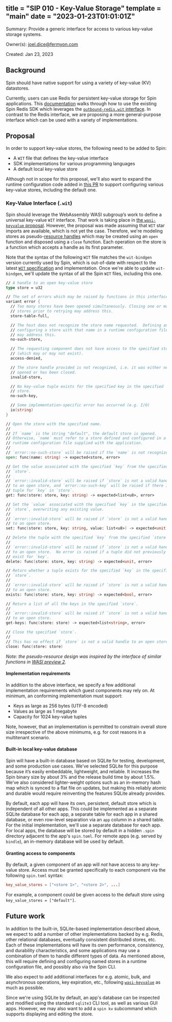 title = "SIP 010 - Key-Value Storage"
template = "main"
date = "2023-01-23T01:01:01Z"
---

Summary: Provide a generic interface for access to various key-value storage systems.

Owner(s): joel.dice@fermyon.com

Created: Jan 23, 2023

## Background

Spin should have native support for using a variety of key-value (KV) datastores.

Currently, users can use Redis for persistent key-value storage for Spin applications. This [documentation](https://developer.fermyon.com/cloud/data-redis.md) walks through how to use the existing Spin Redis SDK which leverages the [`outbound-redis.wit` interface](https://github.com/fermyon/spin/blob/main/wit/ephemeral/outbound-redis.wit). In contrast to the Redis interface, we are proposing a more general-purpose interface which can be used with a variety of implementations.

## Proposal

In order to support key-value stores, the following need to be added to Spin:

- A `WIT` file that defines the key-value interface
- SDK implementations for various programming languages
- A default local key-value store

Although not in scope for this proposal, we'll also want to expand the runtime configuration code added in [this PR](https://github.com/fermyon/spin/pull/798) to support configuring various key-value stores, including the default one.

### Key-Value Interface (`.wit`)

Spin should leverage the WebAssembly WASI subgroup’s work to define a universal key-value `WIT` interface. That work is taking place in [the `wasi-keyvalue` proposal](https://github.com/WebAssembly/wasi-keyvalue). However, the proposal was made assuming that `WIT` star imports are available, which is not yet the case. Therefore, we're modeling stores as pseudo-[resource handles](https://github.com/WebAssembly/component-model/blob/main/design/mvp/WIT.md#item-resource) which may be created using an `open` function and disposed using a `close` function.  Each operation on the store is a function which accepts a handle as its first parameter.

Note that the syntax of the following `WIT` file matches the `wit-bindgen` version currently used by Spin, which is out-of-date with respect to the latest [`WIT` specification](https://github.com/WebAssembly/component-model/blob/main/design/mvp/WIT.md) and implementation.  Once we're able to update `wit-bindgen`, we'll update the syntax of all the Spin `WIT` files, including this one.

```fsharp
// A handle to an open key-value store
type store = u32

// The set of errors which may be raised by functions in this interface
variant error {
  // Too many stores have been opened simultaneously. Closing one or more
  // stores prior to retrying may address this.
  store-table-full,

  // The host does not recognize the store name requested.  Defining and
  // configuring a store with that name in a runtime configuration file
  // may address this.
  no-such-store,

  // The requesting component does not have access to the specified store
  // (which may or may not exist).
  access-denied,

  // The store handle provided is not recognized, i.e. it was either never
  // opened or has been closed.
  invalid-store,

  // No key-value tuple exists for the specified key in the specified
  // store.
  no-such-key,

  // Some implementation-specific error has occurred (e.g. I/O)
  io(string)
}

// Open the store with the specified name.
//
// If `name` is the string "default", the default store is opened.
// Otherwise, `name` must refer to a store defined and configured in a
// runtime configuration file supplied with the application.
//
// `error::no-such-store` will be raised if the `name` is not recognized.
open: func(name: string) -> expected<store, error>

// Get the value associated with the specified `key` from the specified
// `store`.
//
// `error::invalid-store` will be raised if `store` is not a valid handle
// to an open store, and `error::no-such-key` will be raised if there is no
// tuple for `key` in `store`.
get: func(store: store, key: string) -> expected<list<u8>, error>

// Set the `value` associated with the specified `key` in the specified
// `store`, overwriting any existing value.
//
// `error::invalid-store` will be raised if `store` is not a valid handle
// to an open store.
set: func(store: store, key: string, value: list<u8>) -> expected<unit, error>

// Delete the tuple with the specified `key` from the specified `store`.
//
// `error::invalid-store` will be raised if `store` is not a valid handle
// to an open store.  No error is raised if a tuple did not previously
// exist for `key`.
delete: func(store: store, key: string) -> expected<unit, error>

// Return whether a tuple exists for the specified `key` in the specified
// `store`.
//
// `error::invalid-store` will be raised if `store` is not a valid handle
// to an open store.
exists: func(store: store, key: string) -> expected<bool, error>

// Return a list of all the keys in the specified `store`.
//
// `error::invalid-store` will be raised if `store` is not a valid handle
// to an open store.
get-keys: func(store: store) -> expected<list<string>, error>

// Close the specified `store`.
//
// This has no effect if `store` is not a valid handle to an open store.
close: func(store: store)
```

*Note: the pseudo-resource design was inspired by the interface of similar functions in [WASI preview 2](https://github.com/bytecodealliance/preview2-prototyping/blob/d56b8977a2b700432d1f7f84656d542f1d8854b0/wit/wasi.wit#L772-L794).*

#### Implementation requirements

In addition to the above interface, we specify a few additional implementation requirements which guest components may rely on.  At minimum, an conforming implementation must support:

- Keys as large as 256 bytes (UTF-8 encoded)
- Values as large as 1 megabyte
- Capacity for 1024 key-value tuples

Note, however, that an implementation is permitted to constrain overall store size irrespective of the above minimums, e.g. for cost reasons in a multitenant scenario.

#### Built-in local key-value database

Spin will have a built-in database based on SQLite for testing, development, and some production use cases.  We’ve selected SQLite for this purpose because it’s easily embeddable, lightweight, and reliable.  It increases the Spin binary size by about 3% and the release build time by about 1.5%.  We’ve also considered lighter-weight options such as an in-memory hash map which is synced to a flat file on updates, but making this reliably atomic and durable would require reinventing the features SQLite already provides.

By default, each app will have its own, persistent, default store which is independent of all other apps.  This could be implemented as a separate SQLite database for each app, a separate table for each app in a shared database, or even row-level separation via an `app` column in a shared table.  For the initial implementation, we'll use a separate database for each app.  For local apps, the database will be stored by default in a hidden `.spin` directory adjacent to the app's `spin.toml`.  For remote apps (e.g. served by `bindle`), an in-memory database will be used by default.

#### Granting access to components

By default, a given component of an app will _not_ have access to any key-value store.  Access must be granted specifically to each component via the following `spin.toml` syntax:

```toml
key_value_stores = ["<store 1>", "<store 2>", ...]
```

For example, a component could be given access to the default store using `key_value_stores = ["default"]`.

## Future work

In addition to the built-in, SQLite-based implementation described above, we expect to add a number of other implementations backed by e.g. Redis, other relational databases, eventually consistent distributed stores, etc.  Each of these implementations will have its own performance, consistency, and durability characteristics, and some applications may use a combination of them to handle different types of data.  As mentioned above, this will require defining and configuring named stores in a runtime configuration file, and possibly also via the Spin CLI.

We also expect to add additional interfaces for e.g. atomic, bulk, and asynchronous operations, key expiration, etc., following [`wasi-keyvalue`](https://github.com/WebAssembly/wasi-keyvalue) as much as possible.

Since we're using SQLite by default, an app's database can be inspected and modified using the standard `sqlite3` CLI tool, as well as various GUI apps.  However, we may also want to add a `spin kv` subcommand which supports displaying and editing the store.
